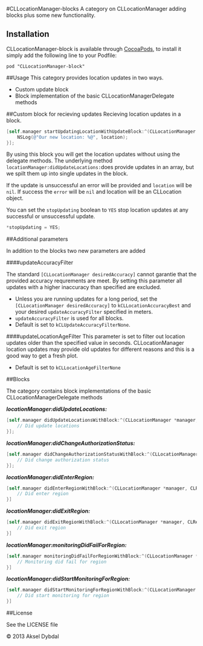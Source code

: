 #CLLocationManager-blocks
A category on CLLocationManager adding blocks plus some new functionality.

## Installation
CLLocationManager-block is available through [CocoaPods](http://cocoapods.org), to install
it simply add the following line to your Podfile:

```
pod "CLLocationManager-block"
```

##Usage
This category provides location updates in two ways.

* Custom update block
* Block implementation of the basic CLLocationManagerDelegate methods

##Custom block for recieving updates
Recieving location updates in a block.

```objective-c
[self.manager startUpdatingLocationWithUpdateBlock:^(CLLocationManager *manager, CLLocation *location, NSError *error, BOOL *stopUpdating) {
    NSLog(@"Our new location: %@", location);
}]; 
```
By using this block you will get the location updates without using the delegate methods. The underlying method `locationManager:didUpdateLocations:`does provide updates in an array, but we spilt them up into single updates in the block.

If the update is unsuccessful an error will be provided and `location` will be `nil`. If success the `error` will be `nil` and location will be an CLLocation object.

You can set the `stopUpdating` boolean to `YES` stop location updates at any successful or unsuccessful update. 

```objective-c
*stopUpdating = YES; 
```

##Additional parameters

In addition to the blocks two new parameters are added

####updateAccuracyFilter

The standard `[CLLocationManager desiredAccuracy]` cannot garantie that the provided accuracy requrements are meet. By setting this parameter all updates with a higher inaccuracy than specified are excluded.

* Unless you are running updates for a long period, set the `[CLLocationManager desiredAccuracy]` to `kCLLocationAccuracyBest` and your desired `updateAccuracyFilter` specified in meters. 
* `updateAccuracyFilter` is used for all blocks. 
* Default is set to `kCLUpdateAccuracyFilterNone`.

####updateLocationAgeFilter
This parameter is set to filter out location updates older than the specified value in seconds. CLLocationManager location updates may provide old updates for different reasons and this is a good way to get a fresh plot.

* Default is set to `kCLLocationAgeFilterNone`

##Blocks

The category contains block implementations of the basic CLLocationManagerDelegate methods

***locationManager:didUpdateLocations:***

```objective-c
[self.manager didUpdateLocationsWithBlock:^(CLLocationManager *manager, NSArray *locations) {
	// Did update locations
}];
```

***locationManager:didChangeAuthorizationStatus:***

```objective-c
[self.manager didChangeAuthorizationStatusWithBlock:^(CLLocationManager *manager, CLAuthorizationStatus status) { 
	// Did change authorization status       
}];
```

***locationManager:didEnterRegion:***

```objective-c
[self.manager didEnterRegionWithBlock:^(CLLocationManager *manager, CLRegion *region) {
	// Did enter region
}]
```

***locationManager:didExitRegion:***

```objective-c
[self.manager didExitRegionWithBlock:^(CLLocationManager *manager, CLRegion *region) {
	// Did exit region       
}]
```

***locationManager:monitoringDidFailForRegion:***

```objective-c
[self.manager monitoringDidFailForRegionWithBlock:^(CLLocationManager *manager, CLRegion *region, NSError *error) {
	// Monitoring did fail for region        
}]
```

***locationManager:didStartMonitoringForRegion:***

```objective-c
[self.manager didStartMonitoringForRegionWithBlock:^(CLLocationManager *manager, CLRegion *region) {
	// Did start monitoring for region        
}]
```

##License

See the LICENSE file

© 2013 Aksel Dybdal
